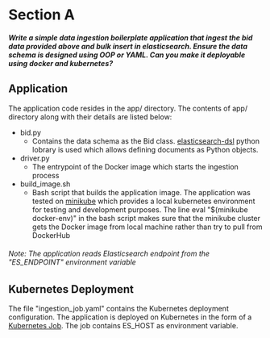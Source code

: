 # Section A
##### Write a simple data ingestion boilerplate application that ingest the bid data provided above and bulk insert in elasticsearch. Ensure the data schema is designed using OOP or YAML. Can you make it deployable using docker and kubernetes?


## Application
The application code resides in the app/ directory. The contents of app/ directory along with their details are listed below:
- bid.py
    - Contains the data schema as the Bid class. [elasticsearch-dsl](https://github.com/elastic/elasticsearch-dsl-py) python lobrary is used which allows defining documents as Python objects.
- driver.py
    - The entrypoint of the Docker image which starts the ingestion process
- build_image.sh
    - Bash script that builds the application image. The application was tested on [minikube](https://minikube.sigs.k8s.io/docs/start/) which provides a local kubernetes environment for testing and development purposes. The line eval "$(minikube docker-env)" in the bash script makes sure that the minikube cluster gets the Docker image from local machine rather than try to pull from DockerHub


###### Note: The application reads Elasticsearch endpoint from the "ES_ENDPOINT" environment variable

## Kubernetes Deployment
The file "ingestion_job.yaml" contains the Kubernetes deployment configuration. The application is deployed on Kubernetes in the form of a [Kubernetes Job](https://kubernetes.io/docs/concepts/workloads/controllers/job/). The job contains ES_HOST as environment variable.